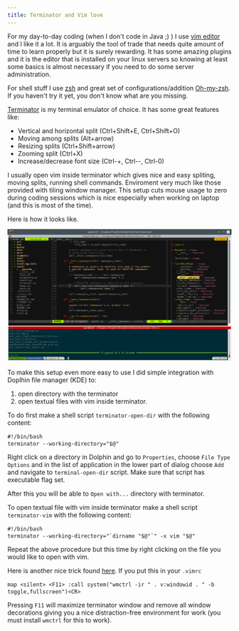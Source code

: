 ```yaml
---
title: Terminator and Vim love
---
```


For my day-to-day coding (when I don't code in Java ;) ) I use [vim editor](http://www.vim.org/) and I like it a lot. It is arguably the tool of trade that needs quite amount of time to learn properly but it is surely rewarding. It has some amazing plugins and it is the editor that is installed on your linux servers so knowing at least some basics is almost necessary if you need to do some server administration.

For shell stuff I use [zsh](http://zsh.sourceforge.net/) and great set of configurations/addition [Oh-my-zsh](https://github.com/robbyrussell/oh-my-zsh).  If you haven't try it yet, you don't know what are you missing.

[Terminator](http://gnometerminator.blogspot.rs/p/introduction.html) is my terminal emulator of choice. It has some great features like:

- Vertical and horizontal split (Ctrl+Shift+E, Ctrl+Shift+O)
- Moving among splits (Alt+arrow)
- Resizing splits (Ctrl+Shift+arrow)
- Zooming split (Ctrl+X)
- Increase/decrease font size (Ctrl-+, Ctrl--, Ctrl-0)

I usually open vim inside terminator which gives nice and easy spliting, moving splits, running shell commands. Enviroment very much like those provided with tiling window manager. This setup cuts mouse usage to zero during coding sessions which is nice especially when working on laptop (and this is most of the time).

Here is how it looks like.

![Terminator + vim in action](/img/posts/terminator-vim-in-action.png)

To make this setup even more easy to use I did simple integration with Doplhin file manager (KDE) to:

1. open directory with the terminator
1. open textual files with vim inside terminator.

To do first make a shell script `terminator-open-dir` with the following content:

    #!/bin/bash
    terminator --working-directory="$@"

Right click on a directory in Dolphin and go to `Properties`, choose `File Type Options` and in the list of application in the lower part of dialog choose `Add` and navigate to `terminal-open-dir` script. Make sure that script has executable flag set.

After this you will be able to `Open with...` directory with terminator.

To open textual file with vim inside terminator make a shell script `terminator-vim` with the following content:

    #!/bin/bash
    terminator --working-directory="`dirname "$@"`" -x vim "$@"

Repeat the above procedure but this time by right clicking on the file you would like to open with vim.

Here is another nice trick found [here](http://askubuntu.com/questions/2140/is-there-a-way-to-turn-gvim-into-fullscreen-mode).  If you put this in your `.vimrc`

    map <silent> <F11> :call system("wmctrl -ir " . v:windowid . " -b toggle,fullscreen")<CR>

Pressing `F11` will maximize terminator window and remove all window decorations giving you a nice distraction-free environment for work (you must install `wmctrl` for this to work).


